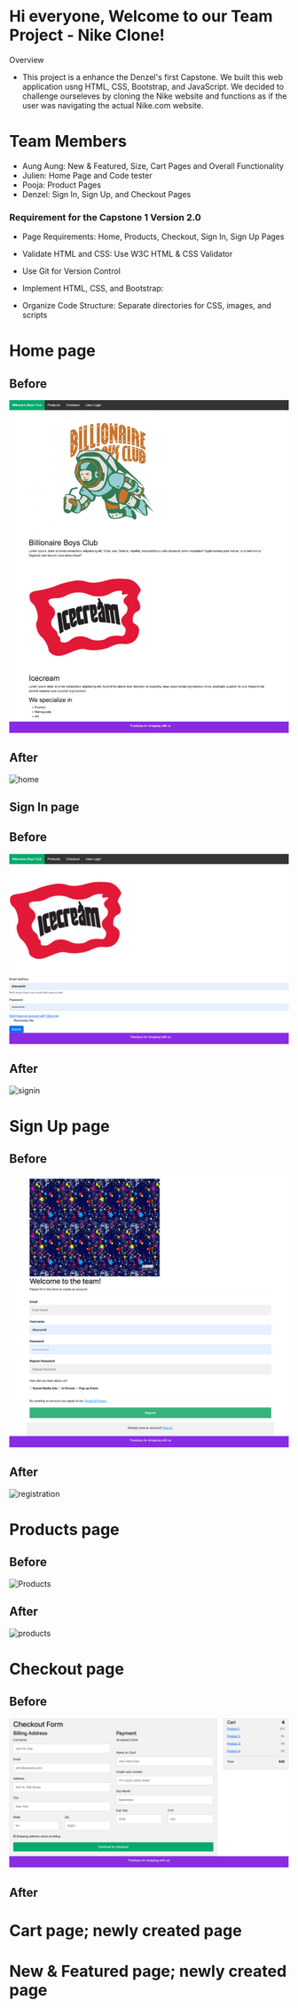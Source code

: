 # Hi everyone, Welcome to our Team Project - Nike Clone!

Overview
- This project is a enhance the Denzel's first Capstone. We built this web application usng HTML, CSS, Bootstrap, and JavaScript. We decided to challenge ourseleves by cloning the Nike website and functions as if the user was navigating the actual Nike.com website.

# Team Members
- Aung Aung: New & Featured, Size, Cart Pages and Overall Functionality
- Julien: Home Page and Code tester
- Pooja: Product Pages
- Denzel: Sign In, Sign Up, and Checkout Pages

### Requirement for the Capstone 1 Version 2.0
- Page Requirements: Home, Products, Checkout, Sign In, Sign Up Pages

- Validate HTML and CSS: Use W3C HTML & CSS Validator

-  Use Git for Version Control

-  Implement HTML, CSS, and Bootstrap:

- Organize Code Structure: Separate directories for CSS, images, and scripts

# Home page 

## Before
![Home](version1-images/Home.png)
## After
![home](https://github.com/user-attachments/assets/052b77d7-09de-41bc-8126-59cf518a1050)

## Sign In page
## Before
![Login](version1-images/Login.png)
## After
![signin](https://github.com/user-attachments/assets/246d931f-99ad-4aba-9c22-9f0accb6064c)

# Sign Up page
## Before
![Register](version1-images/Register.png)
## After
![registration](https://github.com/user-attachments/assets/742ee2e6-0135-4ad8-b5f8-41676280d91e)

# Products page
## Before 
![Products](version1-images/Products.png)
## After
![products](https://github.com/user-attachments/assets/a0666b11-6141-4a11-b87e-e08993e67e4c)

# Checkout page
## Before 
![Checkout](version1-images/Checkout.png)
## After

# Cart page; newly created page

# New & Featured page; newly created page
